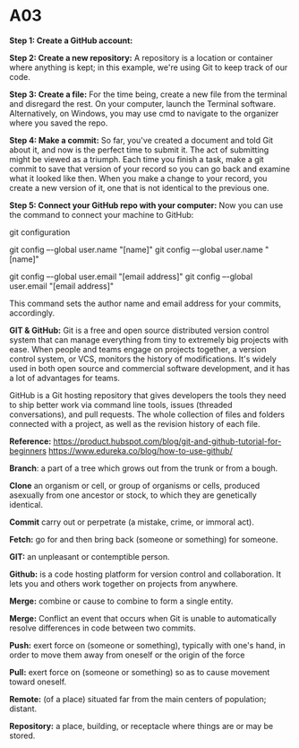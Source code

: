 # A03

**Step 1: Create a GitHub account:** 


**Step 2: Create a new repository:** 
A repository is a location or container where anything is kept; in this example, we're using Git to keep track of our code.


**Step 3: Create a file:** 
For the time being, create a new file from the terminal and disregard the rest. On your computer, launch the Terminal software. Alternatively, on Windows, you may use cmd to navigate to the organizer where you saved the repo.


**Step 4: Make a commit:**
So far, you've created a document and told Git about it, and now is the perfect time to submit it. The act of submitting might be viewed as a triumph. Each time you finish a task, make a git commit to save that version of your record so you can go back and examine what it looked like then. When you make a change to your record, you create a new version of it, one that is not identical to the previous one.

**Step 5: Connect your GitHub repo with your computer:**
Now you can use the command to connect your machine to GitHub:

git configuration

git config –-global user.name "[name]" git config –-global user.name "[name]"

git config –-global user.email "[email address]" git config –-global user.email "[email address]"

This command sets the author name and email address for your commits, accordingly.


**GIT & GitHub:**
Git is a free and open source distributed version control system that can manage everything from tiny to extremely big projects with ease. When people and teams engage on projects together, a version control system, or VCS, monitors the history of modifications. It's widely used in both open source and commercial software development, and it has a lot of advantages for teams.

GitHub is a Git hosting repository that gives developers the tools they need to ship better work via command line tools, issues (threaded conversations), and pull requests. The whole collection of files and folders connected with a project, as well as the revision history of each file.

**Reference:** 
https://product.hubspot.com/blog/git-and-github-tutorial-for-beginners
https://www.edureka.co/blog/how-to-use-github/

**Branch**: a part of a tree which grows out from the trunk or from a bough.


**Clone** an organism or cell, or group of organisms or cells, produced asexually from one ancestor or stock, to which they are genetically identical.


**Commit** carry out or perpetrate (a mistake, crime, or immoral act).


**Fetch:** go for and then bring back (someone or something) for someone.


**GIT:** an unpleasant or contemptible person.


**Github:** is a code hosting platform for version control and collaboration. It lets you and others work together on projects from anywhere.


**Merge:** combine or cause to combine to form a single entity.


**Merge:** Conflict an event that occurs when Git is unable to automatically resolve differences in code between two commits.


**Push:** exert force on (someone or something), typically with one's hand, in order to move them away from oneself or the origin of the force


**Pull:** exert force on (someone or something) so as to cause movement toward oneself.


**Remote:** (of a place) situated far from the main centers of population; distant.


**Repository:** a place, building, or receptacle where things are or may be stored.


